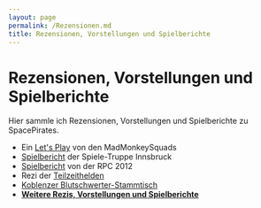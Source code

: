 ```yaml
---
layout: page
permalink: /Rezensionen.md
title: Rezensionen, Vorstellungen und Spielberichte
---
```


# Rezensionen, Vorstellungen und Spielberichte

Hier sammle ich Rezensionen, Vorstellungen und Spielberichte zu SpacePirates.

- Ein [Let&#39;s Play](https://www.youtube.com/watch?v=HFTtuFiqlyE) von den MadMonkeySquads
- [Spielbericht](http://www.groops.at/spiele-truppe-ibk/reviews/ueber-treffen-rollenspiel-spacepirates-die-schatzsuche) der Spiele-Truppe Innsbruck
- [Spielbericht](http://tanelorn.net/.php/topic,74620.0.html) von der RPC 2012
- Rezi der [Teilzeithelden](http://www.teilzeithelden.de/2011/11/06/rezension-space-pirates)
- [Koblenzer Blutschwerter-Stammtisch](http://glgnfz.blogspot.com/2010/07/space-pirates-spielbericht-schatzjagd.html)
- **[Weitere Rezis, Vorstellungen und Spielberichte](http://tanelorn.net/.php/topic,62515.0.html)**

